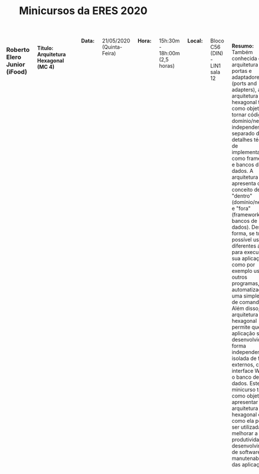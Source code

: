 ﻿---
layout: page-fullwidth
title: "Minicursos da ERES 2020"
subheadline: ""
permalink: "/minicursos/"
header:
   image_fullwidth: banner_eres2020.png
---

<div class="row t30">
    <div class="medium-16 columns">
        <img src="{{ site.urlimg }}roberto_elero.png" alt="" align="middle"><br>
        <h3>Roberto Elero Junior (iFood)</h3>
		<h4>Título: Arquitetura Hexagonal (MC 4) </h4><br>		
		<b>Data:</b> 21/05/2020 (Quinta-Feira) <br>
		<b>Hora:</b> 15h:30m - 18h:00m (2,5 horas) <br>
		<b>Local:</b> Bloco C56 (DIN) - LIN1 sala 12 <br><br>
		<p class="text-justify"><b>Resumo:</b> Também conhecida como arquitetura de portas e adaptadores (ports and adapters), a arquitetura hexagonal tem como objetivo tornar código de domínio/negócio independente e separado de detalhes técnicos de implementação como frameworks e bancos de dados. A arquitetura apresenta o conceito de "dentro" (domínio/negócio) e "fora" (frameworks, bancos de dados). Dessa forma, se torna possível usar diferentes atores para execução de sua aplicação, como por exemplo usuários, outros programas, testes automatizados ou uma simples linha de comando. Além disso, a arquitetura hexagonal permite que sua aplicação seja desenvolvida de forma independente e isolada de fatores externos, como a interface WEB ou o banco de dados. Este minicurso tem como objetivo apresentar a arquitetura hexagonal e como ela pode ser utilizada para melhorar a produtividade do desenvolvimento de software e a manutenabilidade das aplicações. </p><br><br>
		<b>Bio:</b> Atualmente é desenvolvedor Java no iFood. É certificado pela Oracle e AWS com 9 anos de experiência em desenvolvimento desktop, aplicações web, e desenvolvimento para dispositivos móveis na plataforma Android. É graduado em Sistemas de Informação na UENP, Campus Luiz Meneguel. É apaixonado por empreendedorismo, resolução de problemas e música.
    </div><!-- /.medium-4.columns -->

</div><!-- /.row -->

